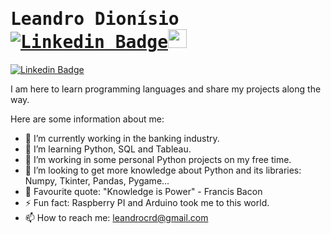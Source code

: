 # <samp>Leandro Dionísio [![Linkedin Badge](https://img.shields.io/badge/LinkedIn-%230077B5.svg?&style=flat-square&logo=linkedin&logoColor=white&color=071A2C&link=https://www.linkedin.com/in/LeandroDIONISIO/)](https://www.linkedin.com/in/LeandroDIONISIO/)</samp><img src="https://github.com/mupezzuol/mupezzuol/blob/master/assets/mario_hello_big.gif" width="30px">

[![Linkedin Badge](https://img.shields.io/badge/LinkedIn-%230077B5.svg?&style=flat-square&logo=linkedin&logoColor=white&color=071A2C&link=https://www.linkedin.com/in/LeandroDIONISIO/)](https://www.linkedin.com/in/LeandroDIONISIO/)


I am here to learn programming languages and share my projects along the way.

Here are some information about me:

- 🔭 I’m currently working in the banking industry.
- 🌱 I’m learning Python, SQL and Tableau.
- 👯 I’m working in some personal Python projects on my free time.
- 🤔 I’m looking to get more knowledge about Python and its libraries: Numpy, Tkinter, Pandas, Pygame...    
- 💬 Favourite quote: "Knowledge is Power" - Francis Bacon
- ⚡ Fun fact: Raspberry PI and Arduino took me to this world.
- 📫 How to reach me: leandrocrd@gmail.com
